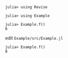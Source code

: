 ``` $ julia --project=Example -i
julia> using Revise

julia> using Example

julia> Example.f()
6
```

edit `Example/src/Example.jl`

```
julia> Example.f()
8
```
